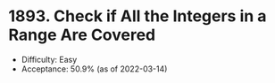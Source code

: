 # 1893. Check if All the Integers in a Range Are Covered
- Difficulty: Easy
- Acceptance: 50.9% (as of 2022-03-14)
